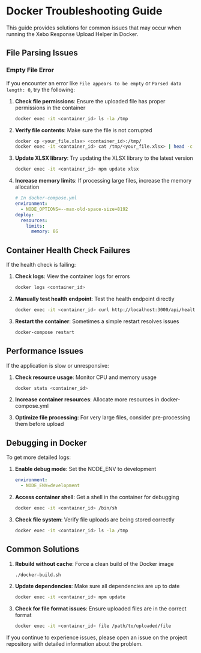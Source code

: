 # Docker Troubleshooting Guide

This guide provides solutions for common issues that may occur when running the Xebo Response Upload Helper in Docker.

## File Parsing Issues

### Empty File Error

If you encounter an error like `File appears to be empty` or `Parsed data length: 0`, try the following:

1. **Check file permissions**: Ensure the uploaded file has proper permissions in the container
   ```bash
   docker exec -it <container_id> ls -la /tmp
   ```

2. **Verify file contents**: Make sure the file is not corrupted
   ```bash
   docker cp <your_file.xlsx> <container_id>:/tmp/
   docker exec -it <container_id> cat /tmp/<your_file.xlsx> | head -c 100
   ```

3. **Update XLSX library**: Try updating the XLSX library to the latest version
   ```bash
   docker exec -it <container_id> npm update xlsx
   ```

4. **Increase memory limits**: If processing large files, increase the memory allocation
   ```yaml
   # In docker-compose.yml
   environment:
     - NODE_OPTIONS=--max-old-space-size=8192
   deploy:
     resources:
       limits:
         memory: 8G
   ```

## Container Health Check Failures

If the health check is failing:

1. **Check logs**: View the container logs for errors
   ```bash
   docker logs <container_id>
   ```

2. **Manually test health endpoint**: Test the health endpoint directly
   ```bash
   docker exec -it <container_id> curl http://localhost:3000/api/health
   ```

3. **Restart the container**: Sometimes a simple restart resolves issues
   ```bash
   docker-compose restart
   ```

## Performance Issues

If the application is slow or unresponsive:

1. **Check resource usage**: Monitor CPU and memory usage
   ```bash
   docker stats <container_id>
   ```

2. **Increase container resources**: Allocate more resources in docker-compose.yml

3. **Optimize file processing**: For very large files, consider pre-processing them before upload

## Debugging in Docker

To get more detailed logs:

1. **Enable debug mode**: Set the NODE_ENV to development
   ```yaml
   environment:
     - NODE_ENV=development
   ```

2. **Access container shell**: Get a shell in the container for debugging
   ```bash
   docker exec -it <container_id> /bin/sh
   ```

3. **Check file system**: Verify file uploads are being stored correctly
   ```bash
   docker exec -it <container_id> ls -la /tmp
   ```

## Common Solutions

1. **Rebuild without cache**: Force a clean build of the Docker image
   ```bash
   ./docker-build.sh
   ```

2. **Update dependencies**: Make sure all dependencies are up to date
   ```bash
   docker exec -it <container_id> npm update
   ```

3. **Check for file format issues**: Ensure uploaded files are in the correct format
   ```bash
   docker exec -it <container_id> file /path/to/uploaded/file
   ```

If you continue to experience issues, please open an issue on the project repository with detailed information about the problem.
